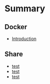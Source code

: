 # Summary

## Docker

* [Introduction](README.md)

## Share

* [test](share/a.md)
* [test](share/a.md)
* [test](share/a.md)






